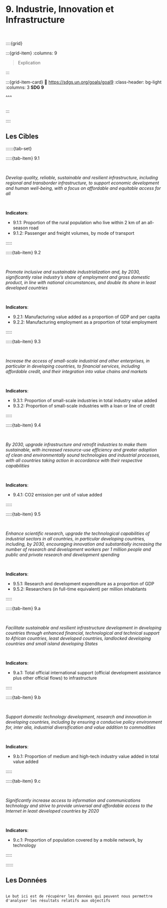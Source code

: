 # 9. Industrie, Innovation et Infrastructure

<br>

::::{grid}

:::{grid-item}
:columns: 9

> Explication


:::

:::{grid-item-card}
:link: https://sdgs.un.org/goals/goal9
:class-header: bg-light
:columns: 3
**SDG 9**

^^^

```{image} ../../_static/Images/F-SDG-Icons-2019-WEB/F-WEB-Goal-09.png

```

:::

::::

## Les Cibles

::::::{tab-set} 

:::::{tab-item} 9.1

<br>

*Develop quality, reliable, sustainable and resilient infrastructure, including regional and transborder infrastructure, to support economic development and human well-being, with a focus on affordable and equitable access for all*

<br>

**Indicators**:

- 9.1.1: Proportion of the rural population who live within 2 km of an all-season road
- 9.1.2: Passenger and freight volumes, by mode of transport

:::::

:::::{tab-item} 9.2

<br>

*Promote inclusive and sustainable industrialization and, by 2030, significantly raise industry’s share of employment and gross domestic product, in line with national circumstances, and double its share in least developed countries*

<br>

**Indicators**:

- 9.2.1: Manufacturing value added as a proportion of GDP and per capita
- 9.2.2: Manufacturing employment as a proportion of total employment

:::::

:::::{tab-item} 9.3

<br>

*Increase the access of small-scale industrial and other enterprises, in particular in developing countries, to financial services, including affordable credit, and their integration into value chains and markets*

<br>

**Indicators**:
    
- 9.3.1: Proportion of small-scale industries in total industry value added
- 9.3.2: Proportion of small-scale industries with a loan or line of credit

:::::

:::::{tab-item} 9.4

<br>

*By 2030, upgrade infrastructure and retrofit industries to make them sustainable, with increased resource-use efficiency and greater adoption of clean and environmentally sound technologies and industrial processes, with all countries taking action in accordance with their respective capabilities*

<br>

**Indicators**:

- 9.4.1: CO2 emission per unit of value added
    
:::::

:::::{tab-item} 9.5

<br>

*Enhance scientific research, upgrade the technological capabilities of industrial sectors in all countries, in particular developing countries, including, by 2030, encouraging innovation and substantially increasing the number of research and development workers per 1 million people and public and private research and development spending*

<br>

**Indicators**:

- 9.5.1: Research and development expenditure as a proportion of GDP
- 9.5.2: Researchers (in full-time equivalent) per million inhabitants

    
:::::

:::::{tab-item} 9.a

<br>

*Facilitate sustainable and resilient infrastructure development in developing countries through enhanced financial, technological and technical support to African countries, least developed countries, landlocked developing countries and small island developing States*

<br>

**Indicators**:

- 9.a.1: Total official international support (official development assistance plus other official flows) to infrastructure

:::::

:::::{tab-item} 9.b

<br>

*Support domestic technology development, research and innovation in developing countries, including by ensuring a conducive policy environment for, inter alia, industrial diversification and value addition to commodities*

<br>

**Indicators**:

- 9.b.1: Proportion of medium and high-tech industry value added in total value added



:::::

:::::{tab-item} 9.c

<br>

*Significantly increase access to information and communications technology and strive to provide universal and affordable access to the Internet in least developed countries by 2020*

<br>

**Indicators**:

- 9.c.1: Proportion of population covered by a mobile network, by technology



:::::

::::::

## Les Données

```{note}

Le but ici est de récupérer les données qui peuvent nous permettre d'analyser les résultats relatifs aux objectifs

```